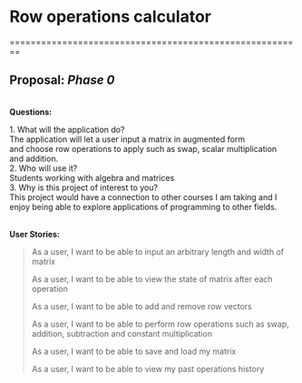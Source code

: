 # Row operations calculator

========================================================
## Proposal: *Phase 0*

\
**Questions:**
<p>1. What will the application do?<br>
The application will let a user input a matrix in augmented form <br>
and choose row operations to apply such as swap, scalar multiplication <br>
and addition.
<br>
2. Who will use it?<br>
Students working with algebra and matrices
<br>
3. Why is this project of interest to you?<br>
This project would have a connection to other courses I am taking and I <br>
enjoy being able to explore applications of programming to other fields.
</p>

\
**User Stories:**
> As a user, I want to be able to input an arbitrary length and width of matrix
> 
> As a user, I want to be able to view the state of matrix after each operation
> 
> As a user, I want to be able to add and remove row vectors
> 
> As a user, I want to be able to perform row operations such as swap, addition, subtraction and constant multiplication
> 
> As a user, I want to be able to save and load my matrix
> 
> As a user, I want to be able to view my past operations history

